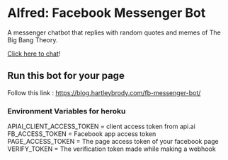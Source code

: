 # Alfred: Facebook Messenger Bot

A messenger chatbot that replies with random quotes and memes of The Big Bang Theory. 

[Click here to chat](http://m.me/myquotebot)! 

## Run this bot for your page

Follow this link : https://blog.hartleybrody.com/fb-messenger-bot/

### Environment Variables for heroku

APIAI_CLIENT_ACCESS_TOKEN = client access token from api.ai <br>
FB_ACCESS_TOKEN = Facebook app access token <br>
PAGE_ACCESS_TOKEN = The page access token of your facebook page <br>
VERIFY_TOKEN = The verification token made while making a webhook <br>